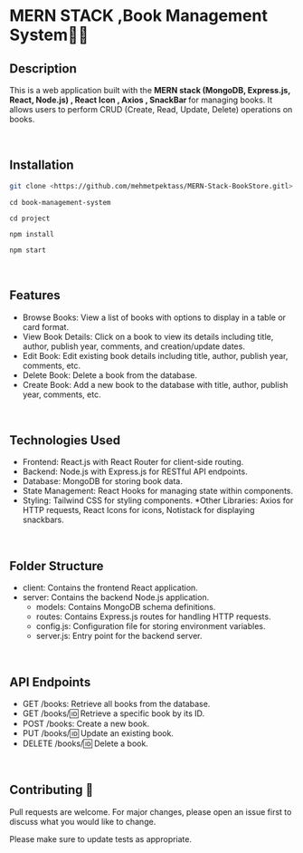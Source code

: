 # MERN STACK  ,Book Management System📕📗

## Description
 This is a web application built with the <b> MERN stack (MongoDB, Express.js, React, Node.js) , React Icon , Axios , SnackBar </b> for managing books. It allows users to perform CRUD (Create, Read, Update, Delete) operations on books.

<br>

## Installation
```bash
git clone <https://github.com/mehmetpektass/MERN-Stack-BookStore.gitl>
```
```
cd book-management-system
```
```
cd project
```
```
npm install
```
```
npm start
```
<br>

## Features

* Browse Books: View a list of books with options to display in a table or card format.
* View Book Details: Click on a book to view its details including title, author, publish year, comments, and creation/update dates.
* Edit Book: Edit existing book details including title, author, publish year, comments, etc.
* Delete Book: Delete a book from the database.
* Create Book: Add a new book to the database with title, author, publish year, comments, etc.

<br>

## Technologies Used

* Frontend: React.js with React Router for client-side routing.
* Backend: Node.js with Express.js for RESTful API endpoints.
* Database: MongoDB for storing book data.
* State Management: React Hooks for managing state within components.
* Styling: Tailwind CSS for styling components.
*Other Libraries: Axios for HTTP requests, React Icons for icons, Notistack for displaying snackbars.

<br>

## Folder Structure

* client: Contains the frontend React application.
* server: Contains the backend Node.js application.
  * models: Contains MongoDB schema definitions.
  * routes: Contains Express.js routes for handling HTTP requests.
  * config.js: Configuration file for storing environment variables.
  * server.js: Entry point for the backend server.

<br>

## API Endpoints
* GET /books: Retrieve all books from the database.
* GET /books/:id: Retrieve a specific book by its ID.
* POST /books: Create a new book.
* PUT /books/:id: Update an existing book.
* DELETE /books/:id: Delete a book.

<br>

## Contributing 🚀
Pull requests are welcome. For major changes, please open an issue first to discuss what you would like to change.

Please make sure to update tests as appropriate.


